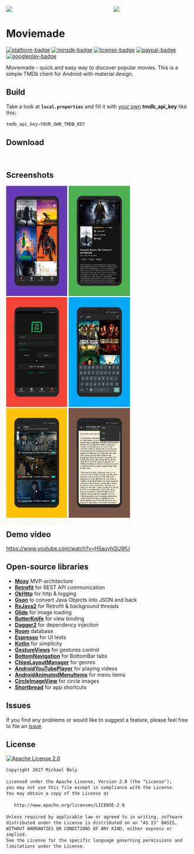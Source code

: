 [github]:            https://github.com/michaelbel/moviemade
[paypal-url]:        https://paypal.me/michaelbel
[licence-url]:       http://www.apache.org/licenses/LICENSE-2.0
[googleplay-url]:    https://play.google.com/store/apps/details?id=org.michaelbel.moviemade
[tmdb-introduction]: https://developers.themoviedb.org/3/getting-started/introduction

[platform-badge]:   https://img.shields.io/badge/Platform-Android-F3745F.svg
[paypal-badge]:     https://img.shields.io/badge/Donate-Paypal-F3745F.svg
[license-badge]:    https://img.shields.io/badge/License-Apache_v2.0-F3745F.svg
[googleplay-badge]: https://img.shields.io/badge/Google_Play-Demo-F3745F.svg
[minsdk-badge]:     https://img.shields.io/badge/minSdkVersion-21-F3745F.svg

<!--------------------------------------------------------------------------------------------------------->
<img src="screenshots/mockup2.png"/>
<img src="../master/app/src/main/res/mipmap-xxxhdpi/ic_launcher.png" width="192" align="right" hspace="20"/>

Moviemade
=

[![platform-badge]][github]
[![minsdk-badge]][github]
[![license-badge]][licence-url]
[![paypal-badge]][paypal-url]
[![googleplay-badge]][googleplay-url]

Moviemade - quick and easy way to discover popular movies. This is a simple TMDb client for Android with material design.

## Build
Take a look at <b>`local.properties`</b> and fill it with [your own][tmdb-introduction] <b>tmdb_api_key</b> like this:
```gradle
tmdb_api_key=YOUR_OWN_TMDB_KEY
```

## Download
[<img src="https://play.google.com/intl/en_us/badges/images/generic/en_badge_web_generic.png" alt="" height="100">](https://play.google.com/store/apps/details?id=org.michaelbel.moviemade)
[<img src="screenshots/direct-apk.png" alt="" height="100">](bin)

## Screenshots
<div style="dispaly:flex">
    <img src="screenshots/screen1.png" width="33%">
    <img src="screenshots/screen2.png" width="33%">
    <img src="screenshots/screen3.png" width="33%">
    <img src="screenshots/screen4.png" width="33%">
    <img src="screenshots/screen5.png" width="33%">
    <img src="screenshots/screen6.png" width="33%">
</div>

## Demo video
https://www.youtube.com/watch?v=H5auyhQU9fU

## Open-source libraries
* [**Moxy**](https://github.com/Arello-Mobile/Moxy) MVP-architecture
* [**Retrofit**](https://github.com/square/retrofit) for REST API communication
* [**OkHttp**](https://github.com/square/okhttp) for http & logging
* [**Gson**](https://github.com/google/gson) to convert Java Objects into JSON and back
* [**RxJava2**](https://github.com/ReactiveX/RxJava) for Retrofit & background threads
* [**Glide**](https://github.com/bumptech/glide) for image loading
* [**ButterKnife**](https://github.com/JakeWharton/butterknife) for view binding
* [**Dagger2**](https://github.com/google/dagger) for dependency injection
* [**Room**](https://developer.android.com/topic/libraries/architecture/room.html) database
* [**Espresso**](https://google.github.io/android-testing-support-library/docs/espresso/) for UI tests
* [**Kotlin**](https://github.com/JetBrains/kotlin) for simplicity
* [**GestureViews**](https://github.com/alexvasilkov/GestureViews) for gestures control
* [**BottomNavigation**](https://github.com/Ashok-Varma/BottomNavigation) for BottomBar tabs
* [**ChipsLayoutManager**](https://github.com/BelooS/ChipsLayoutManager) for genres
* [**AndroidYouTubePlayer**](https://github.com/PierfrancescoSoffritti/android-youtube-player) for playing videos
* [**AndroidAnimatedMenuItems**](https://github.com/adonixis/android-animated-menu-items) for menu items
* [**CircleImageView**](https://github.com/hdodenhof/CircleImageView) for circle images
* [**Shortbread**](https://github.com/MatthiasRobbers/shortbread) for app shortcuts

## Issues
If you find any problems or would like to suggest a feature, please feel free to file an [issue](https://github.com/michaelbel/moviemade/issues).

## License
<a href="http://www.apache.org/licenses/LICENSE-2.0" target="_blank">
  <img alt="Apache License 2.0" src="screenshots/apache.png" height="110"/>
</a>

    Copyright 2017 Michael Bely

    Licensed under the Apache License, Version 2.0 (the "License");
    you may not use this file except in compliance with the License.
    You may obtain a copy of the License at

       http://www.apache.org/licenses/LICENSE-2.0

    Unless required by applicable law or agreed to in writing, software
    distributed under the License is distributed on an "AS IS" BASIS,
    WITHOUT WARRANTIES OR CONDITIONS OF ANY KIND, either express or implied.
    See the License for the specific language governing permissions and
    limitations under the License.
